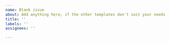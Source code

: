 ```yaml
---
name: Blank issue
about: Add anything here, if the other templates don't suit your needs.
title: ''
labels: ''
assignees: ''

---
```



